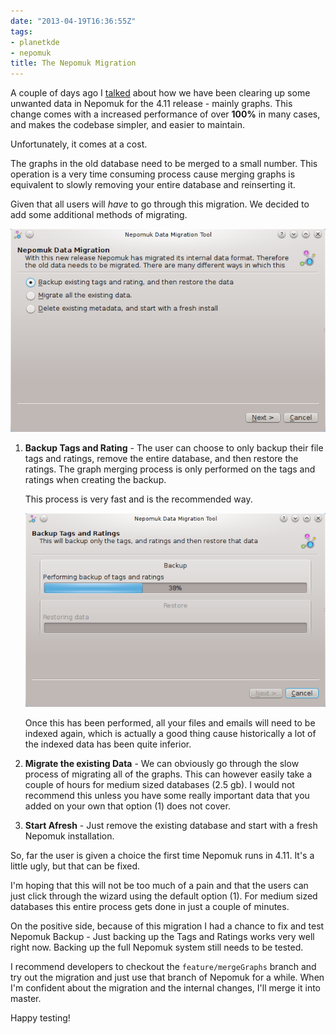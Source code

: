 ```yaml
---
date: "2013-04-19T16:36:55Z"
tags:
- planetkde
- nepomuk
title: The Nepomuk Migration
---
```


A couple of days ago I [talked](http://vhanda.in/blog/2013/04/merging-nepomuk-graphs/) about how we have been clearing up some unwanted data in Nepomuk for the 4.11 release - mainly graphs. This change comes with a increased performance of over **100%** in many cases, and makes the codebase simpler, and easier to maintain.

Unfortunately, it comes at a cost.

The graphs in the old database need to be merged to a small number. This operation is a very time consuming process cause merging graphs is equivalent to slowly removing your entire database and reinserting it.

Given that all users will *have* to go through this migration. We decided to add some additional methods of migrating.

![Nepomuk Migration](/blog/images/2013/04/19/nepomukmigrator.png)

1. **Backup Tags and Rating** - The user can choose to only backup their file tags and ratings, remove the entire database, and then restore the ratings. The graph merging process is only performed on the tags and ratings when creating the backup.

    This process is very fast and is the recommended way.

    ![Nepomuk Backup Migration](/blog/images/2013/04/19/nepomukmigrator_backup.png)

    Once this has been performed, all your files and emails will need to be indexed again, which is actually a good thing cause historically a lot of the indexed data has been quite inferior.

2. **Migrate the existing Data** - We can obviously go through the slow process of migrating all of the graphs. This can however easily take a couple of hours for medium sized databases (2.5 gb). I would not recommend this unless you have some really important data that you added on your own that option (1) does not cover.

3. **Start Afresh** - Just remove the existing database and start with a fresh Nepomuk installation.

So, far the user is given a choice the first time Nepomuk runs in 4.11. It's a little ugly, but that can be fixed.

I'm hoping that this will not be too much of a pain and that the users can just click through the wizard using the default option (1). For medium sized databases this entire process gets done in just a couple of minutes.

On the positive side, because of this migration I had a chance to fix and test Nepomuk Backup - Just backing up the Tags and Ratings works very well right now. Backing up the full Nepomuk system still needs to be tested.

I recommend developers to checkout the `feature/mergeGraphs` branch and try out the migration and just use that branch of Nepomuk for a while. When I'm confident about the migration and the internal changes, I'll merge it into master.

Happy testing!

